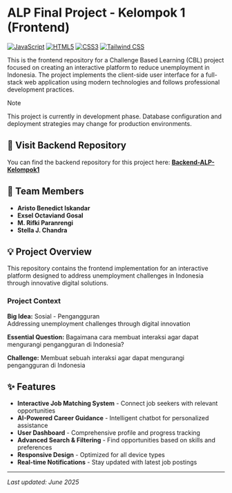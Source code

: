 # ALP Final Project - Kelompok 1 (Frontend)

[![JavaScript](https://img.shields.io/badge/JavaScript-ES6+-F7DF1E?style=flat&logo=javascript&logoColor=black)](https://developer.mozilla.org/en-US/docs/Web/JavaScript)
[![HTML5](https://img.shields.io/badge/HTML5-gray?style=flat&logo=html5)](https://developer.mozilla.org/en-US/docs/Web/HTML)
[![CSS3](https://img.shields.io/badge/CSS3-blue?style=flat&logo=css3)](https://developer.mozilla.org/en-US/docs/Web/CSS)
[![Tailwind CSS](https://img.shields.io/badge/Tailwind%20CSS-v4-38B2AC?style=flat&logo=tailwindcss)](https://tailwindcss.com/)

This is the frontend repository for a Challenge Based Learning (CBL) project focused on creating an interactive platform to reduce unemployment in Indonesia. The project implements the client-side user interface for a full-stack web application using modern technologies and follows professional development practices.

> [!NOTE]
> This project is currently in development phase. Database configuration and deployment strategies may change for production environments.

## 🔗 Visit Backend Repository
You can find the backend repository for this project here:
[**Backend-ALP-Kelompok1**](https://github.com/Idkwhat77/Backend-ALP-Kelompok1)

## 👥 Team Members
- **Aristo Benedict Iskandar**
- **Exsel Octaviand Gosal**
- **M. Rifki Paranrengi**
- **Stella J. Chandra**

## 💡 Project Overview

This repository contains the frontend implementation for an interactive platform designed to address unemployment challenges in Indonesia through innovative digital solutions.

### Project Context
**Big Idea:** Sosial - Pengangguran  
Addressing unemployment challenges through digital innovation

**Essential Question:** Bagaimana cara membuat interaksi agar dapat mengurangi pengangguran di Indonesia?

**Challenge:** Membuat sebuah interaksi agar dapat mengurangi pengangguran di Indonesia

## ✨ Features

- **Interactive Job Matching System** - Connect job seekers with relevant opportunities
- **AI-Powered Career Guidance** - Intelligent chatbot for personalized assistance
- **User Dashboard** - Comprehensive profile and progress tracking
- **Advanced Search & Filtering** - Find opportunities based on skills and preferences
- **Responsive Design** - Optimized for all device types
- **Real-time Notifications** - Stay updated with latest job postings

---
*Last updated: June 2025*

